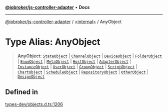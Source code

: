 [**@iobroker/js-controller-adapter**](../../README.md) • **Docs**

***

[@iobroker/js-controller-adapter](../../globals.md) / [\<internal\>](../README.md) / AnyObject

# Type Alias: AnyObject

> **AnyObject**: [`StateObject`](../interfaces/StateObject.md) \| [`ChannelObject`](../interfaces/ChannelObject.md) \| [`DeviceObject`](../interfaces/DeviceObject.md) \| [`FolderObject`](../interfaces/FolderObject.md) \| [`EnumObject`](../interfaces/EnumObject.md) \| [`MetaObject`](../interfaces/MetaObject.md) \| [`HostObject`](../interfaces/HostObject.md) \| [`AdapterObject`](../interfaces/AdapterObject.md) \| [`InstanceObject`](../interfaces/InstanceObject.md) \| [`UserObject`](../interfaces/UserObject.md) \| [`GroupObject`](../interfaces/GroupObject.md) \| [`ScriptObject`](../interfaces/ScriptObject.md) \| [`ChartObject`](../interfaces/ChartObject.md) \| [`ScheduleObject`](../interfaces/ScheduleObject.md) \| [`RepositoryObject`](../interfaces/RepositoryObject.md) \| [`OtherObject`](../interfaces/OtherObject.md) \| [`DesignObject`](../interfaces/DesignObject.md)

## Defined in

[types-dev/objects.d.ts:1206](https://github.com/ioBroker/ioBroker.js-controller/blob/b50a278725d350a15d2e89556fee6afed5154f0b/packages/types-dev/objects.d.ts#L1206)
